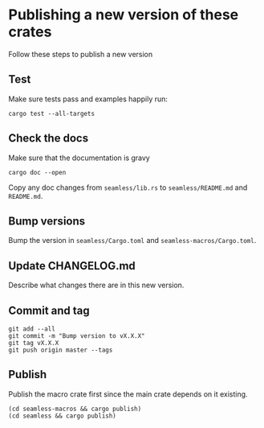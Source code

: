 # Publishing a new version of these crates

Follow these steps to publish a new version

## Test

Make sure tests pass and examples happily run:

```
cargo test --all-targets
```

## Check the docs

Make sure that the documentation is gravy

```
cargo doc --open
```

Copy any doc changes from `seamless/lib.rs` to `seamless/README.md` and `README.md`.

## Bump versions

Bump the version in `seamless/Cargo.toml` and `seamless-macros/Cargo.toml`.

## Update CHANGELOG.md

Describe what changes there are in this new version.

## Commit and tag

```
git add --all
git commit -m "Bump version to vX.X.X"
git tag vX.X.X
git push origin master --tags
```

## Publish

Publish the macro crate first since the main crate depends on it existing.

```
(cd seamless-macros && cargo publish)
(cd seamless && cargo publish)
```